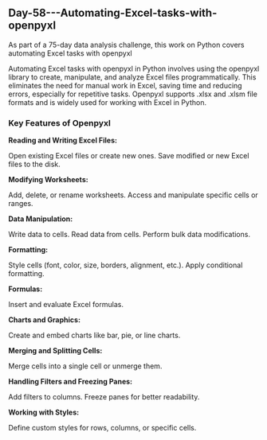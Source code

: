 ## Day-58---Automating-Excel-tasks-with-openpyxl
As part of a 75-day data analysis challenge, this work on Python covers automating Excel tasks with openpyxl

Automating Excel tasks with openpyxl in Python involves using the openpyxl library to create, manipulate, and analyze Excel files programmatically. This eliminates the need for manual work in Excel, saving time and reducing errors, especially for repetitive tasks. Openpyxl supports .xlsx and .xlsm file formats and is widely used for working with Excel in Python.

### Key Features of Openpyxl

**Reading and Writing Excel Files:**

Open existing Excel files or create new ones.
Save modified or new Excel files to the disk.

**Modifying Worksheets:**

Add, delete, or rename worksheets.
Access and manipulate specific cells or ranges.

**Data Manipulation:**

Write data to cells.
Read data from cells.
Perform bulk data modifications.

**Formatting:**

Style cells (font, color, size, borders, alignment, etc.).
Apply conditional formatting.

**Formulas:**

Insert and evaluate Excel formulas.

**Charts and Graphics:**

Create and embed charts like bar, pie, or line charts.

**Merging and Splitting Cells:**

Merge cells into a single cell or unmerge them.

**Handling Filters and Freezing Panes:**

Add filters to columns.
Freeze panes for better readability.

**Working with Styles:**

Define custom styles for rows, columns, or specific cells.

